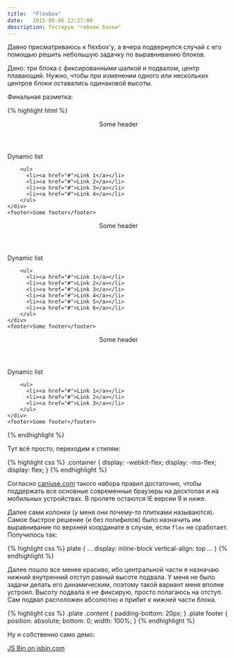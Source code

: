 ```yaml
---
title:  "Flexbox"
date:   2015-08-06 22:27:00
description: Тестирую "гибкие блоки"
---
```


Давно присматриваюсь к flexbox'у, а вчера подвернулся случай с его помощью решить небольшую задачку по выравниванию блоков.

Дано: три блока с фиксированными шапкой и подвалом, центр плавающий. Нужно, чтобы при изменении одного или нескольких центров блоки оставались одинаковой высоты.

Финальная разметка:

{% highlight html %}
<div class="container">
  <article class="plate">
    <header>Some header</header>
    <div class="content">
        <p>Dynamic list</p>
      
        <ul>
          <li><a href="#">Link 1</a></li>
          <li><a href="#">Link 2</a></li>
          <li><a href="#">Link 3</a></li>
          <li><a href="#">Link 4</a></li>
        </ul>
    </div>
    <footer>Some footer</footer>
  </article>
  <article class="plate">
    <header>Some header</header>
    <div class="content">
        <p>Dynamic list</p>
      
        <ul>
          <li><a href="#">Link 1</a></li>
          <li><a href="#">Link 2</a></li>
          <li><a href="#">Link 3</a></li>
          <li><a href="#">Link 4</a></li>
          <li><a href="#">Link 5</a></li>
          <li><a href="#">Link 6</a></li>
        </ul>
    </div>
    <footer>Some footer</footer>
  </article>
  <article class="plate">
    <header>Some header</header>
    <div class="content">
        <p>Dynamic list</p>
      
        <ul>
          <li><a href="#">Link 1</a></li>
          <li><a href="#">Link 2</a></li>
          <li><a href="#">Link 3</a></li>
        </ul>
    </div>
    <footer>Some footer</footer>
  </article>
</div>
{% endhighlight %}

Тут всё просто, переходим к стилям:

{% highlight css %}
.container {
  display: -webkit-flex;
  display: -ms-flex;
  display: flex;
}
{% endhighlight %}

Согласно [caniuse.com](http://caniuse.com/#search=flex) такого набора правил достаточно, чтобы поддержать все основные современные браузеры на десктопах и на мобильных устройствах. В пролете остаются IE версии 9 и ниже.

Далее сами колонки (у меня они почему-то плитками называются). Самое быстрое решение (и без полифилов) было назначить им выравнивание по верхней координате в случае, если `flex` не сработает. Получилось так:

{% highlight css %}
plate {
  ...
  display: inline-block
  vertical-align: top
  ...
}
{% endhighlight %}

Далее пошло все менее красиво, ибо центральной части я назначаю нижний внутренний отступ равный высоте подвала. У меня не было задачи делать его динамическим, поэтому такой вариант меня вполне устроил. Высоту подвала я не фиксирую, просто полагаюсь на отступ. Сам подвал расположен абсолютно и прибит к нижней части блока.

{% highlight css %}
.plate .content {
  padding-bottom: 20px;
}
.plate footer {
  position: absolute;
  bottom: 0;
  width: 100%;
}
{% endhighlight %}

Ну и собственно само демо:

<a class="jsbin-embed" href="http://jsbin.com/tofuru/embed?output">JS Bin on jsbin.com</a><script src="http://static.jsbin.com/js/embed.min.js?3.34.1"></script>
